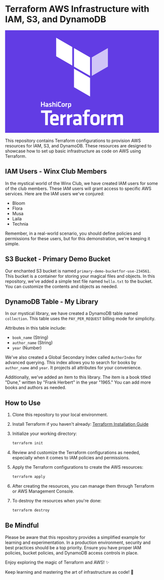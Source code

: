 # Terraform AWS Infrastructure with IAM, S3, and DynamoDB

![Terraform](terraform-image.jpg)

This repository contains Terraform configurations to provision AWS resources for IAM, S3, and DynamoDB. These resources are designed to showcase how to set up basic infrastructure as code on AWS using Terraform.

## IAM Users - Winx Club Members

In the mystical world of the Winx Club, we have created IAM users for some of the club members. These IAM users will grant access to specific AWS services. Here are the IAM users we've conjured:

- Bloom
- Flora
- Musa
- Laila
- Technia

Remember, in a real-world scenario, you should define policies and permissions for these users, but for this demonstration, we're keeping it simple.

## S3 Bucket - Primary Demo Bucket

Our enchanted S3 bucket is named `primary-demo-bucketfor-use-234561`. This bucket is a container for storing your magical files and objects. In this repository, we've added a simple text file named `hello.txt` to the bucket. You can customize the contents and objects as needed.

## DynamoDB Table - My Library

In our mystical library, we have created a DynamoDB table named `collection`. This table uses the `PAY_PER_REQUEST` billing mode for simplicity.

Attributes in this table include:

- `book_name` (String)
- `author_name` (String)
- `year` (Number)

We've also created a Global Secondary Index called `AuthorIndex` for advanced querying. This index allows you to search for books by `author_name` and `year`. It projects all attributes for your convenience.

Additionally, we've added an item to this library. The item is a book titled "Dune," written by "Frank Herbert" in the year "1965." You can add more books and authors as needed.

## How to Use

1. Clone this repository to your local environment.

2. Install Terraform if you haven't already: [Terraform Installation Guide](https://learn.hashicorp.com/tutorials/terraform/install-cli)

3. Initialize your working directory:
   ```bash
   terraform init
   ```

4. Review and customize the Terraform configurations as needed, especially when it comes to IAM policies and permissions.

5. Apply the Terraform configurations to create the AWS resources:
   ```bash
   terraform apply
   ```

6. After creating the resources, you can manage them through Terraform or AWS Management Console.

7. To destroy the resources when you're done:
   ```bash
   terraform destroy
   ```

## Be Mindful

Please be aware that this repository provides a simplified example for learning and experimentation. In a production environment, security and best practices should be a top priority. Ensure you have proper IAM policies, bucket policies, and DynamoDB access controls in place.

Enjoy exploring the magic of Terraform and AWS! ✨


Keep learning and mastering the art of infrastructure as code! 🚀

